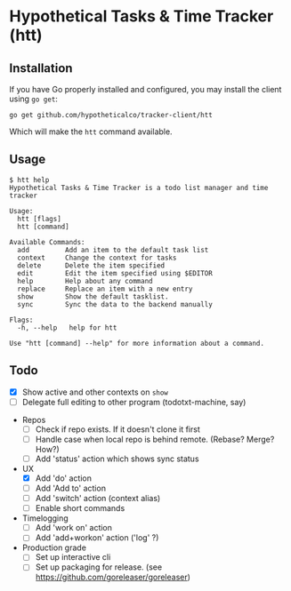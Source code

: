 # Hypothetical Tasks & Time Tracker (htt)

## Installation

If you have Go properly installed and configured, you may install the client using `go get`:

```
go get github.com/hypotheticalco/tracker-client/htt
```

Which will make the `htt` command available.

## Usage

```shell
$ htt help
Hypothetical Tasks & Time Tracker is a todo list manager and time tracker

Usage:
  htt [flags]
  htt [command]

Available Commands:
  add         Add an item to the default task list
  context     Change the context for tasks
  delete      Delete the item specified
  edit        Edit the item specified using $EDITOR
  help        Help about any command
  replace     Replace an item with a new entry
  show        Show the default tasklist.
  sync        Sync the data to the backend manually

Flags:
  -h, --help   help for htt

Use "htt [command] --help" for more information about a command.
```

## Todo


- [x] Show active and other contexts on `show`
- [ ] Delegate full editing to other program (todotxt-machine, say)
- Repos
  - [ ] Check if repo exists. If it doesn't clone it first
  - [ ] Handle case when local repo is behind remote. (Rebase? Merge? How?)
  - [ ] Add 'status' action which shows sync status
- UX
  - [x] Add 'do' action
  - [ ] Add 'Add to' action
  - [ ] Add 'switch' action (context alias)
  - [ ] Enable short commands
- Timelogging
  - [ ] Add 'work on' action
  - [ ] Add 'add+workon' action ('log' ?)
- Production grade
  - [ ] Set up interactive cli
  - [ ] Set up packaging for release. (see https://github.com/goreleaser/goreleaser)